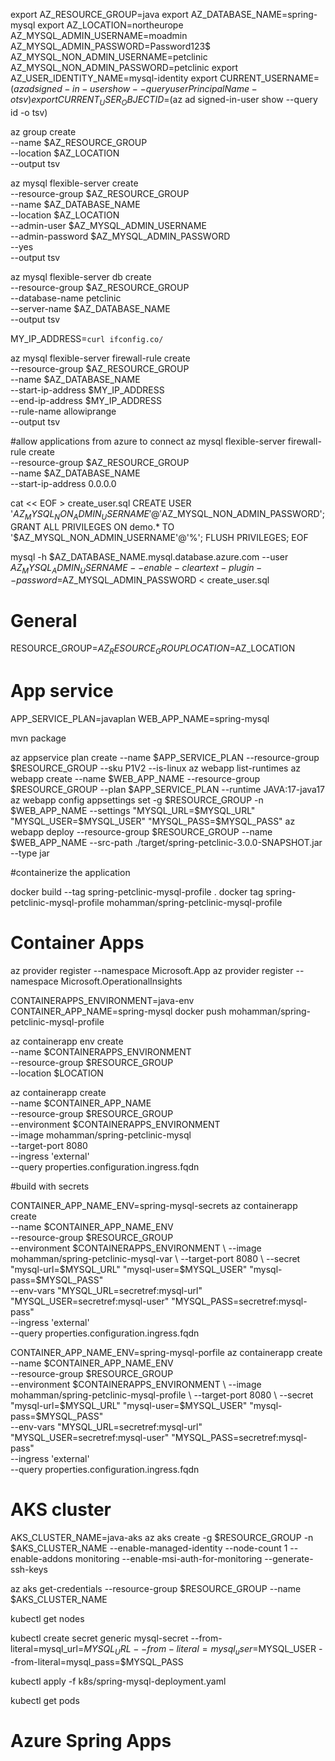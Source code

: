 export AZ_RESOURCE_GROUP=java
export AZ_DATABASE_NAME=spring-mysql
export AZ_LOCATION=northeurope
AZ_MYSQL_ADMIN_USERNAME=moadmin
AZ_MYSQL_ADMIN_PASSWORD=Password123$
AZ_MYSQL_NON_ADMIN_USERNAME=petclinic
AZ_MYSQL_NON_ADMIN_PASSWORD=petclinic
export AZ_USER_IDENTITY_NAME=mysql-identity
export CURRENT_USERNAME=$(az ad signed-in-user show --query userPrincipalName -o tsv)
export CURRENT_USER_OBJECTID=$(az ad signed-in-user show --query id -o tsv)



az group create \
    --name $AZ_RESOURCE_GROUP \
    --location $AZ_LOCATION \
    --output tsv



az mysql flexible-server create \
    --resource-group $AZ_RESOURCE_GROUP \
    --name $AZ_DATABASE_NAME \
    --location $AZ_LOCATION \
    --admin-user $AZ_MYSQL_ADMIN_USERNAME \
    --admin-password $AZ_MYSQL_ADMIN_PASSWORD \
    --yes \
    --output tsv


az mysql flexible-server db create \
    --resource-group $AZ_RESOURCE_GROUP \
    --database-name petclinic \
    --server-name $AZ_DATABASE_NAME \
    --output tsv


MY_IP_ADDRESS=`curl ifconfig.co/`


az mysql flexible-server firewall-rule create \
    --resource-group $AZ_RESOURCE_GROUP \
    --name $AZ_DATABASE_NAME \
    --start-ip-address $MY_IP_ADDRESS \
    --end-ip-address $MY_IP_ADDRESS \
    --rule-name allowiprange \
    --output tsv

#allow applications from azure to connect 
az mysql flexible-server firewall-rule create \
    --resource-group $AZ_RESOURCE_GROUP \
    --name $AZ_DATABASE_NAME \
    --start-ip-address 0.0.0.0


cat << EOF > create_user.sql
CREATE USER '$AZ_MYSQL_NON_ADMIN_USERNAME'@'%' IDENTIFIED BY '$AZ_MYSQL_NON_ADMIN_PASSWORD';
GRANT ALL PRIVILEGES ON demo.* TO '$AZ_MYSQL_NON_ADMIN_USERNAME'@'%';
FLUSH PRIVILEGES;
EOF

mysql -h $AZ_DATABASE_NAME.mysql.database.azure.com --user $AZ_MYSQL_ADMIN_USERNAME --enable-cleartext-plugin --password=$AZ_MYSQL_ADMIN_PASSWORD < create_user.sql


# General 
RESOURCE_GROUP=$AZ_RESOURCE_GROUP
LOCATION=$AZ_LOCATION

# App service 
APP_SERVICE_PLAN=javaplan
WEB_APP_NAME=spring-mysql


mvn package

az appservice plan create --name $APP_SERVICE_PLAN --resource-group $RESOURCE_GROUP --sku P1V2 --is-linux
az webapp list-runtimes
az webapp create --name $WEB_APP_NAME --resource-group $RESOURCE_GROUP --plan $APP_SERVICE_PLAN --runtime JAVA:17-java17
az webapp config appsettings set -g $RESOURCE_GROUP -n $WEB_APP_NAME --settings "MYSQL_URL=$MYSQL_URL" "MYSQL_USER=$MYSQL_USER" "MYSQL_PASS=$MYSQL_PASS"
az webapp deploy --resource-group $RESOURCE_GROUP --name $WEB_APP_NAME --src-path ./target/spring-petclinic-3.0.0-SNAPSHOT.jar --type jar


#containerize the application 

docker build --tag spring-petclinic-mysql-profile . 
docker tag spring-petclinic-mysql-profile mohamman/spring-petclinic-mysql-profile

# Container Apps 

az provider register --namespace Microsoft.App
az provider register --namespace Microsoft.OperationalInsights






CONTAINERAPPS_ENVIRONMENT=java-env
CONTAINER_APP_NAME=spring-mysql
docker push mohamman/spring-petclinic-mysql-profile


az containerapp env create \
  --name $CONTAINERAPPS_ENVIRONMENT \
  --resource-group $RESOURCE_GROUP \
  --location $LOCATION


az containerapp create \
  --name $CONTAINER_APP_NAME \
  --resource-group $RESOURCE_GROUP \
  --environment $CONTAINERAPPS_ENVIRONMENT \
  --image mohamman/spring-petclinic-mysql \
  --target-port 8080 \
  --ingress 'external' \
  --query properties.configuration.ingress.fqdn



#build with secrets 

CONTAINER_APP_NAME_ENV=spring-mysql-secrets
az containerapp create \
  --name $CONTAINER_APP_NAME_ENV \
  --resource-group $RESOURCE_GROUP \
  --environment $CONTAINERAPPS_ENVIRONMENT \
  --image mohamman/spring-petclinic-mysql-var \
  --target-port 8080 \
  --secret "mysql-url=$MYSQL_URL" "mysql-user=$MYSQL_USER" "mysql-pass=$MYSQL_PASS" \
  --env-vars "MYSQL_URL=secretref:mysql-url" "MYSQL_USER=secretref:mysql-user" "MYSQL_PASS=secretref:mysql-pass" \
  --ingress 'external' \
  --query properties.configuration.ingress.fqdn


CONTAINER_APP_NAME_ENV=spring-mysql-porfile
az containerapp create \
  --name $CONTAINER_APP_NAME_ENV \
  --resource-group $RESOURCE_GROUP \
  --environment $CONTAINERAPPS_ENVIRONMENT \
  --image mohamman/spring-petclinic-mysql-profile \
  --target-port 8080 \
  --secret "mysql-url=$MYSQL_URL" "mysql-user=$MYSQL_USER" "mysql-pass=$MYSQL_PASS" \
  --env-vars "MYSQL_URL=secretref:mysql-url" "MYSQL_USER=secretref:mysql-user" "MYSQL_PASS=secretref:mysql-pass" \
  --ingress 'external' \
  --query properties.configuration.ingress.fqdn




# AKS cluster 
AKS_CLUSTER_NAME=java-aks
az aks create -g $RESOURCE_GROUP -n $AKS_CLUSTER_NAME --enable-managed-identity --node-count 1 --enable-addons monitoring --enable-msi-auth-for-monitoring  --generate-ssh-keys

az aks get-credentials --resource-group $RESOURCE_GROUP --name $AKS_CLUSTER_NAME

kubectl get nodes



kubectl create secret generic mysql-secret --from-literal=mysql_url=$MYSQL_URL --from-literal=mysql_user=$MYSQL_USER --from-literal=mysql_pass=$MYSQL_PASS

kubectl apply -f k8s/spring-mysql-deployment.yaml

kubectl get pods



# Azure Spring Apps 
